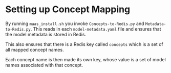 # Setting up Concept Mapping

By running `maas_install.sh` you invoke `Concepts-to-Redis.py` and `Metadata-to-Redis.py`. This reads in each `model-metadata.yaml` file and ensures that the model metadata is stored in Redis.

This also ensures that there is a Redis key called `concepts` which is a set of all mapped concept names.

Each concept name is then made its own key, whose value is a set of model names associated with that concept.
